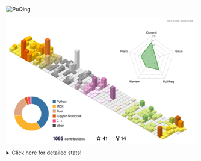 ![PuQing](https://user-images.githubusercontent.com/27223114/171565019-9a56fae6-b08b-421f-99db-7e830da42371.png)

![](./profile-3d-contrib/profile-season-animate.svg)

<details>
<summary>Click here for detailed stats!</summary>

<!--START_SECTION:waka-->
![Lines of code](https://img.shields.io/badge/From%20Hello%20World%20I%27ve%20Written-1.5%20million%20lines%20of%20code-blue)

**🐱 My GitHub Data** 

> 📦 404.3 kB Used in GitHub's Storage 
 > 
> 🏆 604 Contributions in the Year 2024
 > 
> 🚫 Not Opted to Hire
 > 
> 📜 57 Public Repositories 
 > 
> 🔑 29 Private Repositories 
 > 
**I'm a Night 🦉** 

```text
🌞 Morning                501 commits         █░░░░░░░░░░░░░░░░░░░░░░░░   05.97 % 
🌆 Daytime                3678 commits        ███████████░░░░░░░░░░░░░░   43.84 % 
🌃 Evening                2112 commits        ██████░░░░░░░░░░░░░░░░░░░   25.17 % 
🌙 Night                  2099 commits        ██████░░░░░░░░░░░░░░░░░░░   25.02 % 
```


📊 **This Week I Spent My Time On** 

```text
💬 Programming Languages: 
Browsing                 16 hrs              █████████░░░░░░░░░░░░░░░░   37.15 % 
Rust                     5 hrs 30 mins       ███░░░░░░░░░░░░░░░░░░░░░░   12.79 % 
Python                   4 hrs 37 mins       ███░░░░░░░░░░░░░░░░░░░░░░   10.72 % 
CLI                      3 hrs 30 mins       ██░░░░░░░░░░░░░░░░░░░░░░░   08.13 % 
Searching                3 hrs 22 mins       ██░░░░░░░░░░░░░░░░░░░░░░░   07.84 % 

🔥 Editors: 
Chrome                   26 hrs 40 mins      ███████████████░░░░░░░░░░   61.91 % 
VS Code                  11 hrs 48 mins      ███████░░░░░░░░░░░░░░░░░░   27.42 % 
fish                     3 hrs 30 mins       ██░░░░░░░░░░░░░░░░░░░░░░░   08.13 % 
Obsidian                 1 hr 5 mins         █░░░░░░░░░░░░░░░░░░░░░░░░   02.54 % 

💻 Operating System: 
Mac                      31 hrs 17 mins      ██████████████████░░░░░░░   72.63 % 
WSL                      8 hrs 46 mins       █████░░░░░░░░░░░░░░░░░░░░   20.36 % 
Linux                    3 hrs 1 min         ██░░░░░░░░░░░░░░░░░░░░░░░   07.01 % 
```


<!--END_SECTION:waka-->
</details>
